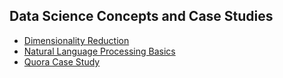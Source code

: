 ## Data Science Concepts and Case Studies

- [Dimensionality Reduction](https://github.com/siddheshshankar/Machine-Learning/tree/main/DimensionalityReduction)
- [Natural Language Processing Basics](https://github.com/siddheshshankar/Machine-Learning/tree/main/NLP)
- [Quora Case Study](https://github.com/siddheshshankar/Machine-Learning/tree/main/Quora%20Case%20Study)
